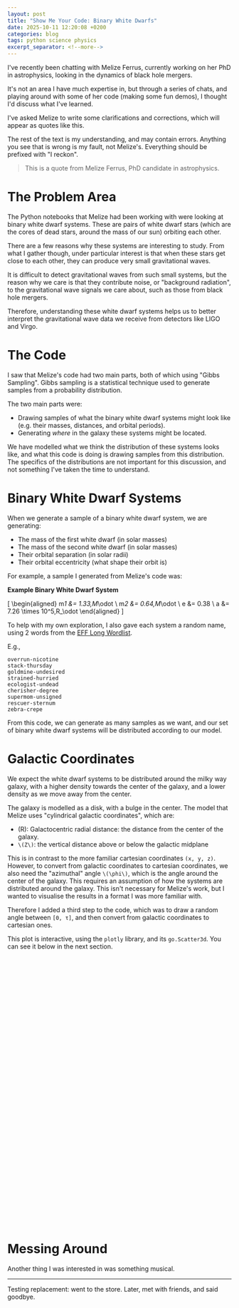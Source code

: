 ```yaml
---
layout: post
title: "Show Me Your Code: Binary White Dwarfs"
date: 2025-10-11 12:20:08 +0200
categories: blog
tags: python science physics
excerpt_separator: <!--more-->
---
```


I've recently been chatting with Melize Ferrus, currently working on her PhD in
astrophysics, looking in the dynamics of black hole mergers.

It's not an area I have much expertise in, but through a series of chats, and
playing around with some of her code (making some fun demos), I thought I'd discuss what I've learned.

<!--more-->

I've asked Melize to write some clarifications and corrections, which will
appear as quotes like this.

The rest of the text is my understanding, and may contain errors. Anything you
see that is wrong is my fault, not Melize's. Everything should be prefixed with
"I reckon".

> This is a quote from Melize Ferrus, PhD candidate in astrophysics.

# The Problem Area

The Python notebooks that Melize had been working with were looking at binary
white dwarf systems. These are pairs of white dwarf stars (which are the cores
of dead stars, around the mass of our sun) orbiting each other.

There are a few reasons why these systems are interesting to study. From what I
gather though, under particular interest is that when these stars get close to
each other, they can produce very small gravitational waves.

It is difficult to detect gravitational waves from such small systems, but the
reason why we care is that they contribute noise, or "background radiation", to
the gravitational wave signals we care about, such as those from black hole mergers.

Therefore, understanding these white dwarf systems helps us to better interpret
the gravitational wave data we receive from detectors like LIGO and Virgo.

# The Code

I saw that Melize's code had two main parts, both of which using "Gibbs
Sampling".
Gibbs sampling is a statistical technique used to generate samples from a
probability distribution.

The two main parts were:

- Drawing samples of what the binary white dwarf systems might look like
  (e.g. their masses, distances, and orbital periods).
- Generating _where_ in the galaxy these systems might be located.

We have modelled what we think the distribution of these systems looks like, and
what this code is doing is drawing samples from this distribution.
The specifics of the distributions are not important for this discussion, and
not something I've taken the time to understand.

# Binary White Dwarf Systems

When we generate a sample of a binary white dwarf system, we are generating:

- The mass of the first white dwarf (in solar masses)
- The mass of the second white dwarf (in solar masses)
- Their orbital separation (in solar radii)
- Their orbital eccentricity (what shape their orbit is)

For example, a sample I generated from Melize's code was:

**Example Binary White Dwarf System**

\[
\begin{aligned}
m*1 &= 1.33\,M*\odot \\
m*2 &= 0.64\,M*\odot \\
e &= 0.38 \\
a &= 7.26 \times 10^5\,R\_\odot
\end{aligned}
\]

To help with my own exploration, I also gave each system a random name, using 2 words from the [EFF Long
Wordlist](https://www.eff.org/dice).

E.g.,

```
overrun-nicotine
stack-thursday
goldmine-undesired
strained-hurried
ecologist-undead
cherisher-degree
supermom-unsigned
rescuer-sternum
zebra-crepe
```

From this code, we can generate as many samples as we want, and our set of
binary white dwarf systems will be distributed according to our model.

# Galactic Coordinates

We expect the white dwarf systems to be distributed around the milky way galaxy,
with a higher density towards the center of the galaxy, and a lower density as
we move away from the center.

The galaxy is modelled as a disk, with a bulge in the center. The model that
Melize uses "cylindrical galactic coordinates", which are:

- \(R\): Galactocentric radial distance: the distance from the center of the
  galaxy.
- `\(Z\)`: the vertical distance above or below the galactic midplane

This is in contrast to the more familiar cartesian coordinates `(x, y, z)`.
However, to convert from galactic coordinates to cartesian coordinates, we also
need the "azimuthal" angle `\(\phi\)`, which is the angle around the center of the
galaxy. This requires an assumption of how the systems are distributed around
the galaxy.
This isn't necessary for Melize's work, but I wanted to visualise the results in
a format I was more familiar with.

Therefore I added a third step to the code, which was to draw a random angle
between `[0, τ]`, and then convert from galactic coordinates to cartesian ones.

This plot is interactive, using the `plotly` library, and its `go.Scatter3d`.
You can see it below in the next section.

<div id="binaries_plot" style="width:100%;height:600px;"></div>

# Messing Around

Another thing I was interested in was something musical.

---

Testing replacement: <span id="pronoun"></span> went to the store. Later, <span
class="pronoun"></span> met with friends, and <span class="pronoun"></span> said
goodbye.

<script>
(function() {
  const pronouns = ["she", "he", "they"];
  // randomize once per page load
  const chosen = pronouns[Math.floor(Math.random() * pronouns.length)];
  // replace #pronoun with the random one
  const first = document.getElementById("pronoun");
  if (first) first.textContent = chosen;
  // cycle through for others
  const spans = document.querySelectorAll(".pronoun");
  spans.forEach((el, i) => {
    el.textContent = pronouns[(pronouns.indexOf(chosen) + i + 1) % pronouns.length];
  });
})();
</script>

<script src="https://cdn.plot.ly/plotly-2.35.2.min.js"></script>
<div id="binaries_plot" style="width:100%;height:600px;"></div>
<script>
fetch('/assets/plotly/2025-10-binaries.json')
  .then(r => r.json())
  .then(fig => Plotly.newPlot('binaries_plot', fig.data, fig.layout, {responsive:true}));
</script>
